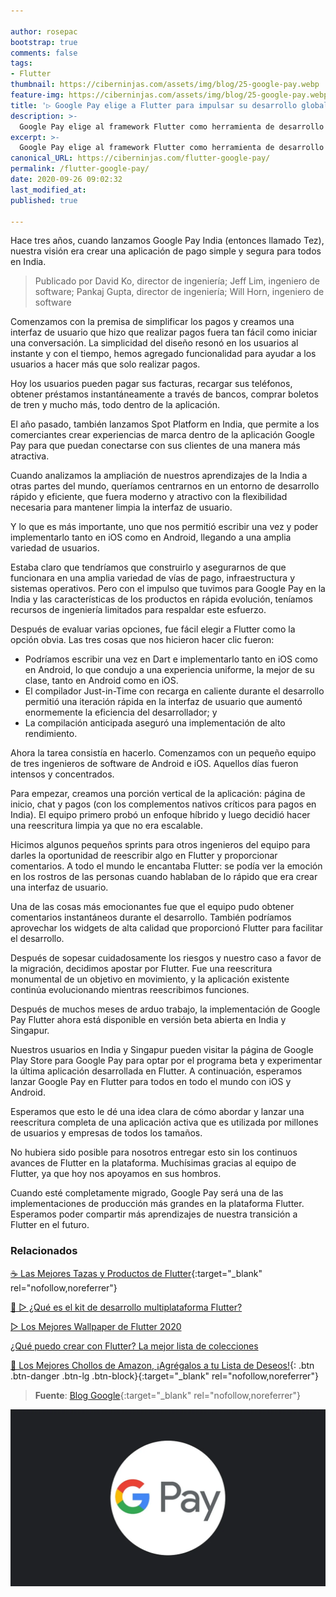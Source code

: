 ```yaml
---

author: rosepac
bootstrap: true
comments: false
tags:
- Flutter
thumbnail: https://ciberninjas.com/assets/img/blog/25-google-pay.webp
feature-img: https://ciberninjas.com/assets/img/blog/25-google-pay.webp
title: '▷ Google Pay elige a Flutter para impulsar su desarrollo global'
description: >-
  Google Pay elige al framework Flutter como herramienta de desarrollo principal.
excerpt: >-
  Google Pay elige al framework Flutter como herramienta de desarrollo principal.
canonical_URL: https://ciberninjas.com/flutter-google-pay/
permalink: /flutter-google-pay/
date: 2020-09-26 09:02:32
last_modified_at: 
published: true

---
```


Hace tres años, cuando lanzamos Google Pay India (entonces llamado Tez), nuestra visión era crear una aplicación de pago simple y segura para todos en India.

> Publicado por David Ko, director de ingeniería; Jeff Lim, ingeniero de software; Pankaj Gupta, director de ingeniería; Will Horn, ingeniero de software

Comenzamos con la premisa de simplificar los pagos y creamos una interfaz de usuario que hizo que realizar pagos fuera tan fácil como iniciar una conversación. La simplicidad del diseño resonó en los usuarios al instante y con el tiempo, hemos agregado funcionalidad para ayudar a los usuarios a hacer más que solo realizar pagos.

Hoy los usuarios pueden pagar sus facturas, recargar sus teléfonos, obtener préstamos instantáneamente a través de bancos, comprar boletos de tren y mucho más, todo dentro de la aplicación.

El año pasado, también lanzamos Spot Platform en India, que permite a los comerciantes crear experiencias de marca dentro de la aplicación Google Pay para que puedan conectarse con sus clientes de una manera más atractiva.

Cuando analizamos la ampliación de nuestros aprendizajes de la India a otras partes del mundo, queríamos centrarnos en un entorno de desarrollo rápido y eficiente, que fuera moderno y atractivo con la flexibilidad necesaria para mantener limpia la interfaz de usuario.

Y lo que es más importante, uno que nos permitió escribir una vez y poder implementarlo tanto en iOS como en Android, llegando a una amplia variedad de usuarios.

Estaba claro que tendríamos que construirlo y asegurarnos de que funcionara en una amplia variedad de vías de pago, infraestructura y sistemas operativos. Pero con el impulso que tuvimos para Google Pay en la India y las características de los productos en rápida evolución, teníamos recursos de ingeniería limitados para respaldar este esfuerzo.

Después de evaluar varias opciones, fue fácil elegir a Flutter como la opción obvia. Las tres cosas que nos hicieron hacer clic fueron:

- Podríamos escribir una vez en Dart e implementarlo tanto en iOS como en Android, lo que condujo a una experiencia uniforme, la mejor de su clase, tanto en Android como en iOS.
- El compilador Just-in-Time con recarga en caliente durante el desarrollo permitió una iteración rápida en la interfaz de usuario que aumentó enormemente la eficiencia del desarrollador; y
- La compilación anticipada aseguró una implementación de alto rendimiento.

Ahora la tarea consistía en hacerlo. Comenzamos con un pequeño equipo de tres ingenieros de software de Android e iOS. Aquellos días fueron intensos y concentrados.

Para empezar, creamos una porción vertical de la aplicación: página de inicio, chat y pagos (con los complementos nativos críticos para pagos en India). El equipo primero probó un enfoque híbrido y luego decidió hacer una reescritura limpia ya que no era escalable.

Hicimos algunos pequeños sprints para otros ingenieros del equipo para darles la oportunidad de reescribir algo en Flutter y proporcionar comentarios. A todo el mundo le encantaba Flutter: se podía ver la emoción en los rostros de las personas cuando hablaban de lo rápido que era crear una interfaz de usuario.

Una de las cosas más emocionantes fue que el equipo pudo obtener comentarios instantáneos durante el desarrollo. También podríamos aprovechar los widgets de alta calidad que proporcionó Flutter para facilitar el desarrollo.

Después de sopesar cuidadosamente los riesgos y nuestro caso a favor de la migración, decidimos apostar por Flutter. Fue una reescritura monumental de un objetivo en movimiento, y la aplicación existente continúa evolucionando mientras reescribimos funciones.

Después de muchos meses de arduo trabajo, la implementación de Google Pay Flutter ahora está disponible en versión beta abierta en India y Singapur.

Nuestros usuarios en India y Singapur pueden visitar la página de Google Play Store para Google Pay para optar por el programa beta y experimentar la última aplicación desarrollada en Flutter. A continuación, esperamos lanzar Google Pay en Flutter para todos en todo el mundo con iOS y Android.

Esperamos que esto le dé una idea clara de cómo abordar y lanzar una reescritura completa de una aplicación activa que es utilizada por millones de usuarios y empresas de todos los tamaños.

No hubiera sido posible para nosotros entregar esto sin los continuos avances de Flutter en la plataforma. Muchísimas gracias al equipo de Flutter, ya que hoy nos apoyamos en sus hombros.

Cuando esté completamente migrado, Google Pay será una de las implementaciones de producción más grandes en la plataforma Flutter. Esperamos poder compartir más aprendizajes de nuestra transición a Flutter en el futuro.

### **Relacionados** <!-- omit in toc -->

[☕ Las Mejores Tazas y Productos de Flutter](https://ciberninjas.redbubble.com "Las Mejores Tazas y Productos de Flutter"){:target="_blank" rel="nofollow,noreferrer"}

[🥇 ▷ ¿Qué es el kit de desarrollo multiplataforma Flutter?](https://ciberninjas.com/que-es-flutter-y-por-que-debes-aprenderlo/ "¿Qué es el kit de desarrollo multiplataforma Flutter?")

[▷ Los Mejores Wallpaper de Flutter 2020](https://ciberninjas.com/wallpaper-flutter/ "Los Mejores Wallpaper de Flutter 2020")

[¿Qué puedo crear con Flutter? La mejor lista de colecciones](https://ciberninjas.com/flutter-aplicaciones-ejemplos/ "¿Qué puedo crear con Flutter? La mejor lista de colecciones")

[🛒 Los Mejores Chollos de Amazon, ¡Agrégalos a tu Lista de Deseos!](/amazon/ "Los Mejores Chollos de Amazon, Ofertas Flash, Black Monday y Amazon Prime Day"){: .btn .btn-danger .btn-lg .btn-block}{:target="_blank" rel="nofollow,noreferrer"}

> **Fuente**: [Blog Google](https://developers.googleblog.com/2020/09/google-pay-picks-flutter-to-drive-its.html "Blog Google"){:target="_blank" rel="nofollow,noreferrer"}

![Google Pay elige a Flutter para impulsar su desarrollo global](/assets/img/blog/25-google-pay.webp "Google Pay elige a Flutter para impulsar su desarrollo global")
